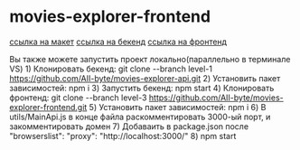 # movies-explorer-frontend

[ссылка на макет](https://disk.yandex.ru/d/A3NTtq53ucUboQ)
[ссылка на бекенд](https://api.aii.nomoredomains.work)
[ссылка на фронтенд](https://aii.nomoredomains.work/)



 Вы также можете запустить проект локально(параллельно в терминале VS)
    1)  Клонировать бекенд: git clone --branch level-1 https://github.com/AII-byte/movies-explorer-api.git
    2)  Установить пакет зависимостей: npm  i
    3)  Запустить бекенд: npm start
    4)  Клонировать фронтенд: git clone --branch level-3 https://github.com/AII-byte/movies-explorer-frontend.git
    5)  Установить пакет зависимостей: npm  i
    6)  В utils/MainApi.js в конце файла раскомментировать 3000-ый порт, и закомментировать домен
    7) 	Добаваить в package.json после "browserslist":   "proxy": "http://localhost:3000/"
    8)  npm start

